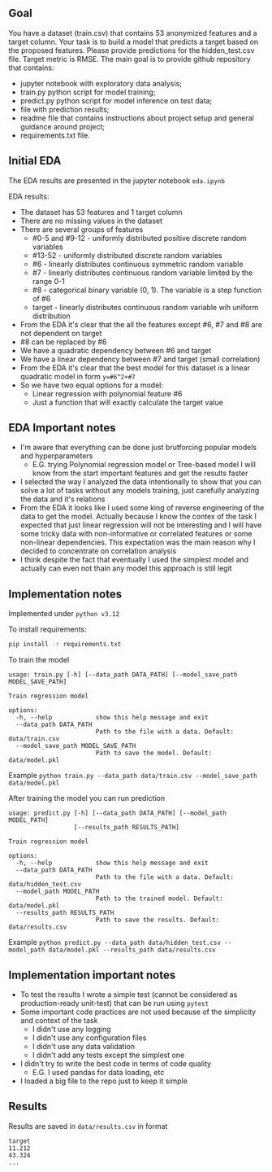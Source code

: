 ## Goal

You have a dataset (train.csv) that contains 53 anonymized features and a target column. Your task is to build a model
that predicts a target based on the proposed features. Please provide predictions for the hidden_test.csv file. Target
metric is RMSE. The main goal is to provide github repository that contains:

- jupyter notebook with exploratory data analysis;
- train.py python script for model training;
- predict.py python script for model inference on test data;
- file with prediction results;
- readme file that contains instructions about project setup and general guidance
  around project;
- requirements.txt file.

## Initial EDA

The EDA results are presented in the jupyter notebook `eda.ipynb`

EDA results:

- The dataset has 53 features and 1 target column
- There are no missing values in the dataset
- There are several groups of features
    - #0-5 and #9-12 - uniformly distributed positive discrete random variables
    - #13-52 - uniformly distributed discrete random variables
    - #6 - linearly distributes continuous symmetric random variable
    - #7 - linearly distributes continuous random variable limited by the range 0-1
    - #8 - categorical binary variable (0, 1). The variable is a step function of #6
    - target - linearly distributes continuous random variable wih uniform distribution
- From the EDA it's clear that the all the features except #6, #7 and #8 are not dependent on target
- #8 can be replaced by #6
- We have a quadratic dependency between #6 and target
- We have a linear dependency between #7 and target (small correlation)
- From the EDA it's clear that the best model for this dataset is a linear quadratic model in form `y=#6^2+#7`
- So we have two equal options for a model:
    - Linear regression with polynomial feature #6
    - Just a function that will exactly calculate the target value

## EDA Important notes

- I'm aware that everything can be done just brutforcing popular models and hyperparameters
    - E.G. trying Polynomial regression model or Tree-based model I will know from the start important features and get
      the results faster
- I selected the way I analyzed the data intentionally to show that you can solve a lot of tasks without any models
  training, just carefully analyzing the data and it's relations
- From the EDA it looks like I used some king of reverse engineering of the data to get the model. Actually because I
  know the contex of the task I expected that just linear regression will not be interesting and I will have some tricky
  data with non-informative or correlated features or some non-linear dependencies. This expectation was the main reason
  why I decided to concentrate on correlation analysis
- I think despite the fact that eventually I used the simplest model and actually can even not thain any model this
  approach is still legit

## Implementation notes

Implemented under `python v3.12`

To install requirements:

```bash
pip install -r requirements.txt
```

To train the model

```
usage: train.py [-h] [--data_path DATA_PATH] [--model_save_path MODEL_SAVE_PATH]

Train regression model

options:
  -h, --help            show this help message and exit
  --data_path DATA_PATH
                        Path to the file with a data. Default: data/train.csv
  --model_save_path MODEL_SAVE_PATH
                        Path to save the model. Default: data/model.pkl
```

Example `python train.py --data_path data/train.csv --model_save_path data/model.pkl`

After training the model you can run prediction

```
usage: predict.py [-h] [--data_path DATA_PATH] [--model_path MODEL_PATH]
                  [--results_path RESULTS_PATH]

Train regression model

options:
  -h, --help            show this help message and exit
  --data_path DATA_PATH
                        Path to the file with a data. Default: data/hidden_test.csv
  --model_path MODEL_PATH
                        Path to the trained model. Default: data/model.pkl
  --results_path RESULTS_PATH
                        Path to save the results. Default: data/results.csv

```

Example `python predict.py --data_path data/hidden_test.csv --model_path data/model.pkl --results_path data/results.csv`

## Implementation important notes

- To test the results I wrote a simple test (cannot be considered as production-ready unit-test) that can be run
  using `pytest`
- Some important code practices are not used because of the simplicity and context of the task
    - I didn't use any logging
    - I didn't use any configuration files
    - I didn't use any data validation
    - I didn't add any tests except the simplest one
- I didn't try to write the best code in terms of code quality
    - E.G. I used pandas for data loading, etc
- I loaded a big file to the repo just to keep it simple

## Results

Results are saved in `data/results.csv` in format

```
target
11.212
43.324
...
```
